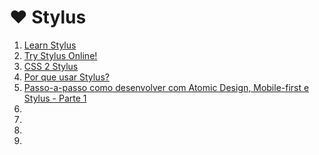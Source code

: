 # <a id="stylus">❤</a> Stylus

1. [Learn Stylus](http://learnboost.github.io/stylus/)
1. [Try Stylus Online!](http://learnboost.github.io/stylus/try.html#)
1. [CSS 2 Stylus](http://css2stylus.com/)
1. [Por que usar Stylus?](http://nomadev.com.br/por-que-usar-stylus/)
1. [Passo-a-passo como desenvolver com Atomic Design, Mobile-first e Stylus - Parte 1](http://nomadev.com.br/passo-a-passo-como-desenvolver-com-atomic-design-mobile-first-e-stylus/)
1. []()
1. []()
1. []()
1. []()